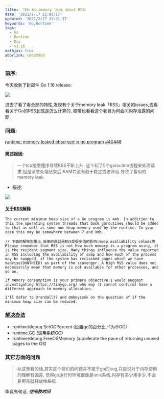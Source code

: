 ```yaml
---
title: 「34」Go memory leak about RSS
date: '2021/2/17 21:01:17'
updated: '2021/2/17 21:01:17'
keywords: 'Go,Runtime'
tags:
  - Go
  - Runtime
  - Day
  - v1.16
mathjax: true
abbrlink: c0e329b8
---
```


### 前序:
今天收到了封邮件 Go 1.16 release:

![](https://crab-1251738482.cos.ap-guangzhou.myqcloud.com/clipboard_20210217_094336.png)

进去了看了看全部的特性,发现有个关于memory  leak「RSS」相关的issues,去看看关于Go的RSS到底是怎么计算的,
顺带也看看这个老哥为何会问内存泄露的问题.

<!--more-->

### 问题:

[runtime: memory leaked observed in go program #40448](https://github.com/golang/go/issues/40448)

#### 简述起因:

>一个tcp接受程序导致RSS不断上升. 
> 这个起了5个goroutine协程来处理请求,但是请求处理结束后,RAM并没有趋于稳定或者降低.导致了看似的memory leak.

* 描述:

![](https://crab-1251738482.cos.ap-guangzhou.myqcloud.com/clipboard_20210217_095036.png)

#### [关于RSS解释](https://github.com/golang/go/issues/40448#issuecomment-666350046)

```
The current minimum heap size of a Go program is 4mb. In addition to this the operating system threads that back goroutines should be added to that as well as some non heap memory used by the runtime. In your case this may be somewhere between 7 and 9mb.

// 下面的解释划重点,简单的说就是RSS受很多值的影响:swap,avaliability values等
Please remember that RSS is not how much memory is a program using, it is the resident segment size. Many things influence the value reported in RSS including the availability of swap and how much of the process may be swapped, if the system has reclaimed pages which we have madvise(DONTNEED) as part of the scavenger. A high RSS value does not necessarily mean that memory is not available for other processes, and so on.

If memory consumption is your primary objective I would suggest investigating https://tinygo.org/ who may (I cannot confirm) have a different approach to memory allocation.

I'll defer to @randall77 and @mknyszek on the question of if the minimum heap size can be reduced.
```

### [解决办法](https://github.com/golang/go/issues/40448#issuecomment-667196117)

* runtime/debug.SetGCPercent (设置gc的百分比,-1为不GC)
* runtime.GC (调用系统GC)
* runtime/debug.FreeOSMemory (accelerate the pace of returning unused pages to the OS)

### 其它方面的问题

>从这里看的话,其实这个哥们的问题并不属于go的bug,只是说对于内存使用的理解有偏差,
觉得go运行时环境很像是unix系统,内存有多少用多少,不会是用完就释放给系统.

毕竟有句话: ***空间换时间***